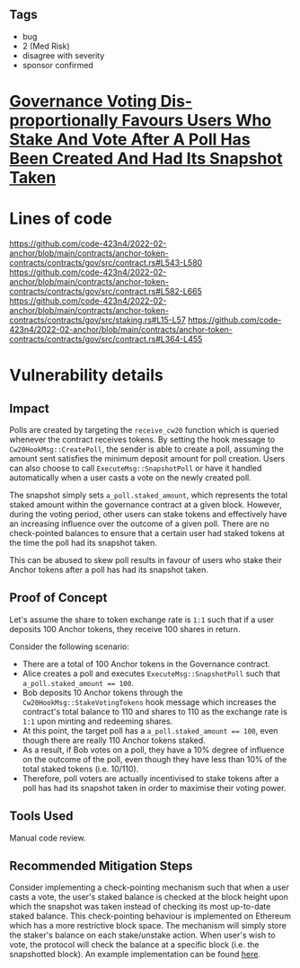 ## Tags

- bug
- 2 (Med Risk)
- disagree with severity
- sponsor confirmed

# [Governance Voting Dis-proportionally Favours Users Who Stake And Vote After A Poll Has Been Created And Had Its Snapshot Taken](https://github.com/code-423n4/2022-02-anchor-findings/issues/64) 

# Lines of code

https://github.com/code-423n4/2022-02-anchor/blob/main/contracts/anchor-token-contracts/contracts/gov/src/contract.rs#L543-L580
https://github.com/code-423n4/2022-02-anchor/blob/main/contracts/anchor-token-contracts/contracts/gov/src/contract.rs#L582-L665
https://github.com/code-423n4/2022-02-anchor/blob/main/contracts/anchor-token-contracts/contracts/gov/src/staking.rs#L15-L57
https://github.com/code-423n4/2022-02-anchor/blob/main/contracts/anchor-token-contracts/contracts/gov/src/contract.rs#L364-L455


# Vulnerability details

## Impact

Polls are created by targeting the `receive_cw20` function which is queried whenever the contract receives tokens. By setting the hook message to `Cw20HookMsg::CreatePoll`, the sender is able to create a poll, assuming the amount sent satisfies the minimum deposit amount for poll creation. Users can also choose to call `ExecuteMsg::SnapshotPoll` or have it handled automatically when a user casts a vote on the newly created poll.

The snapshot simply sets `a_poll.staked_amount`, which represents the total staked amount within the governance contract at a given block. However, during the voting period, other users can stake tokens and effectively have an increasing influence over the outcome of a given poll. There are no check-pointed balances to ensure that a certain user had staked tokens at the time the poll had its snapshot taken.

This can be abused to skew poll results in favour of users who stake their Anchor tokens after a poll has had its snapshot taken.

## Proof of Concept

Let's assume the share to token exchange rate is `1:1` such that if a user deposits 100 Anchor tokens, they receive 100 shares in return.

Consider the following scenario:

- There are a total of 100 Anchor tokens in the Governance contract.
- Alice creates a poll and executes `ExecuteMsg::SnapshotPoll` such that `a_poll.staked_amount == 100`.
- Bob deposits 10 Anchor tokens through the `Cw20HookMsg::StakeVotingTokens` hook message which increases the contract's total balance to 110 and shares to 110 as the exchange rate is `1:1` upon minting and redeeming shares.
- At this point, the target poll has a `a_poll.staked_amount == 100`, even though there are really 110 Anchor tokens staked.
- As a result, if Bob votes on a poll, they have a 10% degree of influence on the outcome of the poll, even though they have less than 10% of the total staked tokens (i.e. 10/110).
- Therefore, poll voters are actually incentivised to stake tokens after a poll has had its snapshot taken in order to maximise their voting power.

## Tools Used

Manual code review.

## Recommended Mitigation Steps

Consider implementing a check-pointing mechanism such that when a user casts a vote, the user's staked balance is checked at the block height upon which the snapshot was taken instead of checking its most up-to-date staked balance. This check-pointing behaviour is implemented on Ethereum which has a more restrictive block space. The mechanism will simply store the staker's balance on each stake/unstake action. When user's wish to vote, the protocol will check the balance at a specific block (i.e. the snapshotted block). An example implementation can be found [here](https://github.com/compound-finance/compound-protocol/blob/master/contracts/Governance/Comp.sol#L189-L221).

